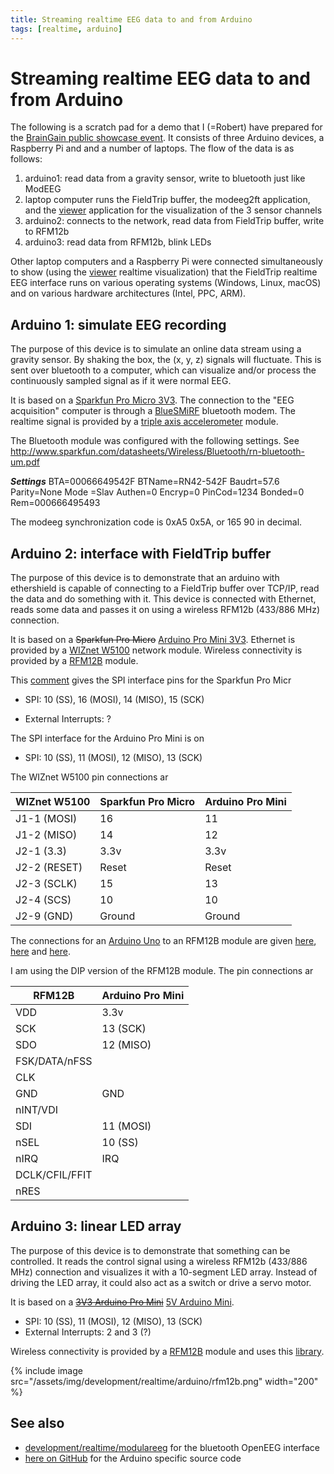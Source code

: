 ```yaml
---
title: Streaming realtime EEG data to and from Arduino
tags: [realtime, arduino]
---
```


# Streaming realtime EEG data to and from Arduino

The following is a scratch pad for a demo that I (=Robert) have prepared for the [BrainGain public showcase event](https://twitter.com/intent/user?screen_name=BrainGain_NL). It consists of three Arduino devices, a Raspberry Pi and and a number of laptops. The flow of the data is as follows:

1.  arduino1: read data from a gravity sensor, write to bluetooth just like ModEEG
2.  laptop computer runs the FieldTrip buffer, the modeeg2ft application, and the [viewer](/development/realtime/viewer) application for the visualization of the 3 sensor channels
3.  arduino2: connects to the network, read data from FieldTrip buffer, write to RFM12b
4.  arduino3: read data from RFM12b, blink LEDs

Other laptop computers and a Raspberry Pi were connected simultaneously to show (using the [viewer](/development/realtime/viewer) realtime visualization) that the FieldTrip realtime EEG interface runs on various operating systems (Windows, Linux, macOS) and on various hardware architectures (Intel, PPC, ARM).

## Arduino 1: simulate EEG recording

The purpose of this device is to simulate an online data stream using a gravity sensor. By shaking the box, the (x, y, z) signals will fluctuate. This is sent over bluetooth to a computer, which can visualize and/or process the continuously sampled signal as if it were normal EEG.

It is based on a [Sparkfun Pro Micro 3V3](https://www.sparkfun.com/products/10999). The connection to the "EEG acquisition" computer is through a [BlueSMiRF](https://www.sparkfun.com/products/10269) bluetooth modem. The realtime signal is provided by a [triple axis accelerometer](https://www.sparkfun.com/products/9652) module.

The Bluetooth module was configured with the following settings. See http://www.sparkfun.com/datasheets/Wireless/Bluetooth/rn-bluetooth-um.pdf

**_Settings_**
BTA=00066649542F
BTName=RN42-542F
Baudrt=57.6
Parity=None
Mode =Slav
Authen=0
Encryp=0
PinCod=1234
Bonded=0
Rem=000666495493

The modeeg synchronization code is 0xA5 0x5A, or 165 90 in decimal.

## Arduino 2: interface with FieldTrip buffer

The purpose of this device is to demonstrate that an arduino with ethershield is capable of connecting to a FieldTrip buffer over TCP/IP, read the data and do something with it. This device is connected with Ethernet, reads some data and passes it on using a wireless RFM12b (433/886 MHz) connection.

It is based on a ~~Sparkfun Pro Micro~~ [Arduino Pro Mini 3V3](http://arduino.cc/en/Main/ArduinoBoardProMini). Ethernet is provided by a [WIZnet W5100](https://www.sparkfun.com/products/9473) network module. Wireless connectivity is provided by a [RFM12B](https://www.sparkfun.com/products/9582) module.

This [comment](https://forum.sparkfun.com/viewtopic.php?f=32&t=32037#p152780) gives the SPI interface pins for the Sparkfun Pro Micr

- SPI: 10 (SS), 16 (MOSI), 14 (MISO), 15 (SCK)

- External Interrupts: ?

The SPI interface for the Arduino Pro Mini is on

- SPI: 10 (SS), 11 (MOSI), 12 (MISO), 13 (SCK)

The WIZnet W5100 pin connections ar

| WIZnet W5100 | Sparkfun Pro Micro | Arduino Pro Mini |
| ------------ | ------------------ | ---------------- |
| J1-1 (MOSI)  | 16                 | 11               |
| J1-2 (MISO)  | 14                 | 12               |
| J2-1 (3.3)   | 3.3v               | 3.3v             |
| J2-2 (RESET) | Reset              | Reset            |
| J2-3 (SCLK)  | 15                 | 13               |
| J2-4 (SCS)   | 10                 | 10               |
| J2-9 (GND)   | Ground             | Ground           |

The connections for an [Arduino Uno](http://arduino.cc/en/Main/ArduinoBoardUno) to an RFM12B module are given [here](http://openenergymonitor.org/emon/sites/default/files/Cookbook_RFM12B_connections.png), [here](http://jeelabs.org/2009/02/10/rfm12b-library-for-arduino) and [here](http://blog.strobotics.com.au/2008/06/17/rfm12-tutorial-part2).

I am using the DIP version of the RFM12B module. The pin connections ar

| RFM12B         | Arduino Pro Mini |
| -------------- | ---------------- |
| VDD            | 3.3v             |
| SCK            | 13 (SCK)         |
| SDO            | 12 (MISO)        |
| FSK/DATA/nFSS  |                  |
| CLK            |                  |
| GND            | GND              |
| nINT/VDI       |                  |
| SDI            | 11 (MOSI)        |
| nSEL           | 10 (SS)          |
| nIRQ           | IRQ              |
| DCLK/CFIL/FFIT |                  |
| nRES           |                  |

## Arduino 3: linear LED array

The purpose of this device is to demonstrate that something can be controlled. It reads the control signal using a wireless RFM12b (433/886 MHz) connection and visualizes it with a 10-segment LED array. Instead of driving the LED array, it could also act as a switch or drive a servo motor.

It is based on a ~~[3V3 Arduino Pro Mini](http://arduino.cc/en/Main/ArduinoBoardProMini)~~ [5V Arduino Mini](http://arduino.cc/en/Main/ArduinoBoardMini).

- SPI: 10 (SS), 11 (MOSI), 12 (MISO), 13 (SCK)
- External Interrupts: 2 and 3 (?)

Wireless connectivity is provided by a [RFM12B](https://www.sparkfun.com/products/9582) module and uses this [library](http://jeelabs.net/pub/docs/jeelib/RF12_8cpp.html).

{% include image src="/assets/img/development/realtime/arduino/rfm12b.png" width="200" %}

## See also

- [development/realtime/modulareeg](/development/realtime/modulareeg) for the bluetooth OpenEEG interface
- [here on GitHub](https://github.com/fieldtrip/fieldtrip/tree/master/realtime/src/arduino) for the Arduino specific source code

